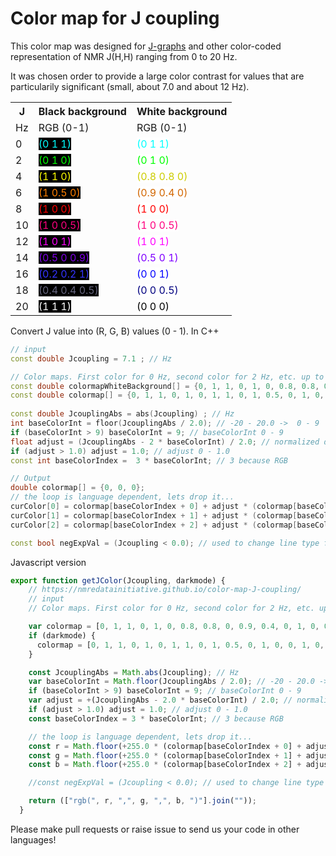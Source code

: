 # Color map for J coupling 

This color map was designed for [J-graphs](https://nmredatainitiative.github.io/J-graph/) and other color-coded representation of NMR J(H,H) ranging from 0 to 20 Hz.

It was chosen order to provide a large color contrast for values that are particularily significant (small, about 7.0 and about 12 Hz).

<table>
		<tr>
			<th>J </th>
			<th>Black background</th>
			<th>White background</th>
		</tr>
		<tr>
			<td>Hz</td>
			<td>RGB (0-1)</td>
			<td>RGB (0-1)</td>
		</tr>
		<tr>
			<td> 0</td>
			<td> <span style="color:#00FFFF;background:black;">(0 1 1)</span> </td>
			<td> <span style="color:#00FFFF;background:white;">(0 1 1)</span> </td>
		</tr>
		<tr>
			<td> 2</td>
			<td> <span style="color:#00FF00;background:black;">(0 1 0)</span> </td>
			<td> <span style="color:#00FF00;background:white;">(0 1 0)</span> </td>
		</tr>
		<tr>
			<td> 4</td>
			<td> <span style="color:#FFFF00;background:black;">(1 1 0)</span> </td>
			<td> <span style="color:#CCCC00;background:white;">(0.8 0.8 0)</span> </td>
		</tr>
		<tr>
			<td> 6</td>
			<td> <span style="color:#FF7F00;background:black;">(1 0.5 0)</span> </td>
			<td> <span style="color:#D26600;background:white;">(0.9 0.4 0)</span> </td>
		</tr>
		<tr>
			<td> 8</td>
			<td> <span style="color:#FF0000;background:black;">(1 0 0)</span> </td>
			<td> <span style="color:#FF0000;background:white;">(1 0 0)</span> </td>
		</tr>
		<tr>
			<td> 10</td>
			<td> <span style="color:#FF007F;background:black;">(1 0 0.5)</span> </td>
			<td> <span style="color:#FF007F;background:white;">(1 0 0.5)</span> </td>
		</tr>
		<tr>
			<td> 12</td>
			<td> <span style="color:#FF00FF;background:black;">(1 0 1)</span> </td>
			<td> <span style="color:#FF00FF;background:white;">(1 0 1)</span> </td>
		</tr>
		<tr>
			<td> 14</td>
			<td> <span style="color:#7F00E6;background:black;">(0.5 0 0.9)</span> </td>
			<td> <span style="color:#7F00FF;background:white;">(0.5 0 1)</span> </td>
		</tr>
		<tr>
			<td> 16</td>
			<td> <span style="color:#3333FF;background:black;">(0.2 0.2 1)</span> </td>
			<td> <span style="color:#0000FF;background:white;">(0 0 1)</span> </td>
		</tr>
		<tr>
			<td> 18</td>
			<td> <span style="color:#66667F;background:black;">(0.4 0.4 0.5)</span> </td>
			<td> <span style="color:#00007F;background:white;">(0 0 0.5)</span> </td>
		</tr>
		<tr>
			<td> 20</td>
			<td> <span style="color:#FFFFFF;background:black;">(1 1 1)</span> </td>
			<td> <span style="color:#000000;background:white;">(0 0 0)</span> </td>
		</tr>
	</table>

Convert J value into (R, G, B) values (0 - 1). 
In C++

```cpp
// input
const double Jcoupling = 7.1 ; // Hz

// Color maps. First color for 0 Hz, second color for 2 Hz, etc. up to 20 Hz
const double colormapWhiteBackground[] = {0, 1, 1, 0, 1, 0, 0.8, 0.8, 0, 0.9, 0.4, 0, 1, 0, 0, 1, 0, 0.5, 1, 0, 1, 0.5, 0, 1, 0, 0, 1, 0, 0, 0.5, 0, 0, 0,}; // for white background
const double colormap[] = {0, 1, 1, 0, 1, 0, 1, 1, 0, 1, 0.5, 0, 1, 0, 0, 1, 0, 0.5, 1, 0, 1, 0.5, 0, 0.9, 0.2, 0.2, 1, 0.4, 0.4, 0.5, 1, 1, 1,}; // for black background
   
const double JcouplingAbs = abs(Jcoupling) ; // Hz
int baseColorInt = floor(JcouplingAbs / 2.0); // -20 - 20.0 ->  0 - 9 
if (baseColorInt > 9) baseColorInt = 9; // baseColorInt 0 - 9
float adjust = (JcouplingAbs - 2 * baseColorInt) / 2.0; // normalized diff (0-1) for 2 Hz
if (adjust > 1.0) adjust = 1.0; // adjust 0 - 1.0
const int baseColorIndex =  3 * baseColorInt; // 3 because RGB

// Output
double colormap[] = {0, 0, 0};
// the loop is language dependent, lets drop it...
curColor[0] = colormap[baseColorIndex + 0] + adjust * (colormap[baseColorIndex + 3 + 0] - colormap[baseColorIndex + 0]);
curColor[1] = colormap[baseColorIndex + 1] + adjust * (colormap[baseColorIndex + 3 + 1] - colormap[baseColorIndex + 1]);
curColor[2] = colormap[baseColorIndex + 2] + adjust * (colormap[baseColorIndex + 3 + 2] - colormap[baseColorIndex + 2]);

const bool negExpVal = (Jcoupling < 0.0); // used to change line type for negative values.                   
```

Javascript version

```javascript
export function getJColor(Jcoupling, darkmode) {
    // https://nmredatainitiative.github.io/color-map-J-coupling/
    // input
    // Color maps. First color for 0 Hz, second color for 2 Hz, etc. up to 20 Hz

    var colormap = [0, 1, 1, 0, 1, 0, 0.8, 0.8, 0, 0.9, 0.4, 0, 1, 0, 0, 1, 0, 0.5, 1, 0, 1, 0.5, 0, 1, 0, 0, 1, 0, 0, 0.5, 0, 0, 0]; // for white background
    if (darkmode) {
      colormap = [0, 1, 1, 0, 1, 0, 1, 1, 0, 1, 0.5, 0, 1, 0, 0, 1, 0, 0.5, 1, 0, 1, 0.5, 0, 0.9, 0.2, 0.2, 1, 0.4, 0.4, 0.5, 1, 1, 1]; // for black background
    }

    const JcouplingAbs = Math.abs(Jcoupling); // Hz
    var baseColorInt = Math.floor(JcouplingAbs / 2.0); // -20 - 20.0 ->  0 - 9 
    if (baseColorInt > 9) baseColorInt = 9; // baseColorInt 0 - 9
    var adjust = +(JcouplingAbs - 2.0 * baseColorInt) / 2.0; // normalized diff (0-1) for 2 Hz
    if (adjust > 1.0) adjust = 1.0; // adjust 0 - 1.0
    const baseColorIndex = 3 * baseColorInt; // 3 because RGB

    // the loop is language dependent, lets drop it...
    const r = Math.floor(+255.0 * (colormap[baseColorIndex + 0] + adjust * (colormap[baseColorIndex + 3 + 0] - colormap[baseColorIndex + 0])));
    const g = Math.floor(+255.0 * (colormap[baseColorIndex + 1] + adjust * (colormap[baseColorIndex + 3 + 1] - colormap[baseColorIndex + 1])));
    const b = Math.floor(+255.0 * (colormap[baseColorIndex + 2] + adjust * (colormap[baseColorIndex + 3 + 2] - colormap[baseColorIndex + 2])));

    //const negExpVal = (Jcoupling < 0.0); // used to change line type for negative values.                   

    return (["rgb(", r, ",", g, ",", b, ")"].join(""));
  }
  ```
  
Please make pull requests or raise issue to send us your code in other languages!